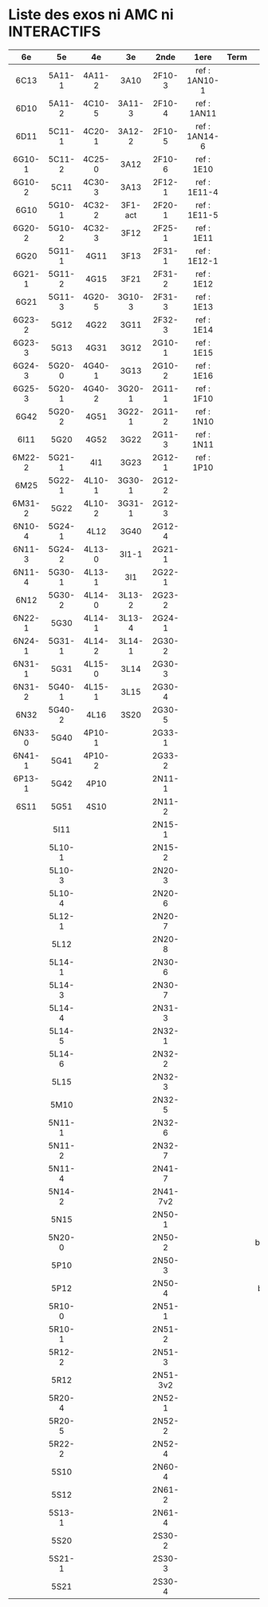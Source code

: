 # Liste des exos ni AMC ni INTERACTIFS

|6e|5e|4e|3e|2nde|1ere|Term|Reste|
|:-:|:-:|:-:|:-:|:-:|:-:|:-:|:-:|
|6C13|5A11-1|4A11-2|3A10|2F10-3|ref : 1AN10-1||MG32_3F13|
|6D10|5A11-2|4C10-5|3A11-3|2F10-4|ref : 1AN11||CM020|
|6D11|5C11-1|4C20-1|3A12-2|2F10-5|ref : 1AN14-6||CM021|
|6G10-1|5C11-2|4C25-0|3A12|2F10-6|ref : 1E10||ExC100|
|6G10-2|5C11|4C30-3|3A13|2F12-1|ref : 1E11-4||HPC100|
|6G10|5G10-1|4C32-2|3F1-act|2F20-1|ref : 1E11-5||PEA11-1|
|6G20-2|5G10-2|4C32-3|3F12|2F25-1|ref : 1E11||PEA11|
|6G20|5G11-1|4G11|3F13|2F31-1|ref : 1E12-1||PEA12|
|6G21-1|5G11-2|4G15|3F21|2F31-2|ref : 1E12||PEA13|
|6G21|5G11-3|4G20-5|3G10-3|2F31-3|ref : 1E13||PEG20|
|6G23-2|5G12|4G22|3G11|2F32-3|ref : 1E14||PEG21|
|6G23-3|5G13|4G31|3G12|2G10-1|ref : 1E15||PEG22|
|6G24-3|5G20-0|4G40-1|3G13|2G10-2|ref : 1E16||PEG23|
|6G25-3|5G20-1|4G40-2|3G20-1|2G11-1|ref : 1F10||PEG24|
|6G42|5G20-2|4G51|3G22-1|2G11-2|ref : 1N10||P003|
|6I11|5G20|4G52|3G22|2G11-3|ref : 1N11||P004|
|6M22-2|5G21-1|4I1|3G23|2G12-1|ref : 1P10||P005|
|6M25|5G22-1|4L10-1|3G30-1|2G12-2|||P006|
|6M31-2|5G22|4L10-2|3G31-1|2G12-3|||P007|
|6N10-4|5G24-1|4L12|3G40|2G12-4|||P008|
|6N11-3|5G24-2|4L13-0|3I1-1|2G21-1|||P009|
|6N11-4|5G30-1|4L13-1|3I1|2G22-1|||P010|
|6N12|5G30-2|4L14-0|3L13-2|2G23-2|||P011|
|6N22-1|5G30|4L14-1|3L13-4|2G24-1|||P012|
|6N24-1|5G31-1|4L14-2|3L14-1|2G30-2|||P013|
|6N31-1|5G31|4L15-0|3L14|2G30-3|||P014|
|6N31-2|5G40-1|4L15-1|3L15|2G30-4|||beta2F31|
|6N32|5G40-2|4L16|3S20|2G30-5|||beta3F23|
|6N33-0|5G40|4P10-1||2G33-1|||beta3G15|
|6N41-1|5G41|4P10-2||2G33-2|||beta3G41|
|6P13-1|5G42|4P10||2N11-1|||beta3S20-1|
|6S11|5G51|4S10||2N11-2|||beta3s21|
||5I11|||2N15-1|||beta4C31|
||5L10-1|||2N15-2|||beta4G20-3|
||5L10-3|||2N20-3|||beta4G20-4|
||5L10-4|||2N20-6|||beta5G30-2|
||5L12-1|||2N20-7|||beta6C33-1|
||5L12|||2N20-8|||beta6test2|
||5L14-1|||2N30-6|||beta6test2021|
||5L14-3|||2N30-7|||betaAleaFigure|
||5L14-4|||2N31-3|||betaAsymptotesObliques|
||5L14-5|||2N32-1|||betaEqCarreDansC|
||5L14-6|||2N32-2|||betaEqValAbs|
||5L15|||2N32-3|||betaEquations|
||5M10|||2N32-5|||betaEquationsLog|
||5N11-1|||2N32-6|||betaExo3d|
||5N11-2|||2N32-7|||betaExoLimite|
||5N11-4|||2N41-7|||betaExoSimpleMatthieu|
||5N14-2|||2N41-7v2|||betaModele10_simple_question-reponse|
||5N15|||2N50-1|||betaModele11_parametrable|
||5N20-0|||2N50-2|||betaModele20_plusieurs_types_de_questions|
||5P10|||2N50-3|||betaModele21_parametrables|
||5P12|||2N50-4|||betaModele30_constructions_géométriques|
||5R10-0|||2N51-1|||betaModele31_parametrables|
||5R10-1|||2N51-2|||betaModele40_tableau_proportionnalite|
||5R12-2|||2N51-3|||betaModele41_tableau_signes_variations|
||5R12|||2N51-3v2|||betaModele50_Mathsteps|
||5R20-4|||2N52-1|||betaProbaAouB|
||5R20-5|||2N52-2|||betaProbabilites|
||5R22-2|||2N52-4|||betaProbabilitesJC|
||5S10|||2N60-4|||betaPuissances|
||5S12|||2N61-2|||betaSpline|
||5S13-1|||2N61-4|||betaSys2x2CombLin|
||5S20|||2S30-2|||betaTracerParabole|
||5S21-1|||2S30-3|||betarotation3d|
||5S21|||2S30-4|||moule_a_exo_mathalea|

